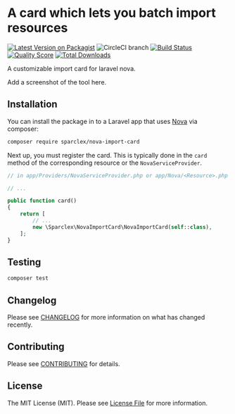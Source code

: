 # A card which lets you batch import resources

[![Latest Version on Packagist](https://img.shields.io/packagist/v/sparclex/nova-import-card.svg?style=flat-square)](https://packagist.org/packages/sparclex/nova-import-card)
![CircleCI branch](https://img.shields.io/circleci/project/github/sparclex/nova-import-card/master.svg?style=flat-square)
[![Build Status](https://img.shields.io/travis/sparclex/nova-import-card/master.svg?style=flat-square)](https://travis-ci.org/sparclex/nova-import-card)
[![Quality Score](https://img.shields.io/scrutinizer/g/sparclex/nova-import-card.svg?style=flat-square)](https://scrutinizer-ci.com/g/sparclex/nova-import-card)
[![Total Downloads](https://img.shields.io/packagist/dt/sparclex/nova-import-card.svg?style=flat-square)](https://packagist.org/packages/sparclex/nova-import-card)


A customizable import card for laravel nova.

Add a screenshot of the tool here.

## Installation

You can install the package in to a Laravel app that uses [Nova](https://nova.laravel.com) via composer:

```bash
composer require sparclex/nova-import-card
```

Next up, you must register the card. This is typically done in the `card` method of the corresponding resource or the 
`NovaServiceProvider`.

```php
// in app/Providers/NovaServiceProvider.php or app/Nova/<Resource>.php

// ...

public function card()
{
    return [
        // ...
        new \Sparclex\NovaImportCard\NovaImportCard(self::class),
    ];
}
```

## Testing

``` bash
composer test
```

## Changelog

Please see [CHANGELOG](CHANGELOG.md) for more information on what has changed recently.

## Contributing

Please see [CONTRIBUTING](CONTRIBUTING.md) for details.

## License

The MIT License (MIT). Please see [License File](LICENSE.md) for more information.
